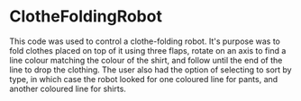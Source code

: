 # ClotheFoldingRobot

This code was used to control a clothe-folding robot.
It's purpose was to fold clothes placed on top of it using three flaps,
rotate on an axis to find a line colour matching the colour of the shirt,
and follow until the end of the line to drop the clothing.
The user also had the option of selecting to sort by type, in which case the robot
looked for one coloured line for pants, and another coloured line for shirts.
